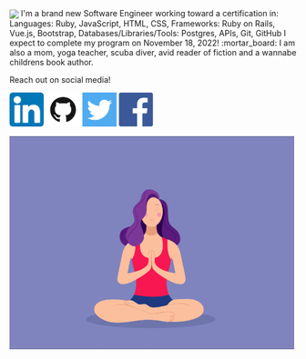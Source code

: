 <img src="images/World.png" width=500; align=center>
<span style=font-size:100px">
I'm a brand new Software Engineer working toward a certification in:
Languages: Ruby, JavaScript, HTML, CSS, 
Frameworks: Ruby on Rails, Vue.js, Bootstrap, 
Databases/Libraries/Tools: Postgres, APIs, Git, GitHub
I expect to complete my program on November 18, 2022! :mortar_board:	
</span>
I am also a mom, yoga teacher, scuba diver, avid reader of fiction and a wannabe childrens book author. 
</p>
Reach out on social media!

<a href="https://www.linkedin.com/in/robyn-spaulding"><img src="images/linkedin.png" style="width:60px;height=60px;"></a>
<a href="https://github.com/robynspaulding"><img src="images/github.png" style="width:60px;height=60px;"></a>
<a href="https://twitter.com/RobynSp27"><img src="images/twitter.png" style="width:60px;height=60px;"></a>
<a href="https://m.me/robyn.morris.3382"><img src="images/facebook.png" style="width:60px;height=60px;"></a>

<img src="images/yoga.gif" width=500; align=center>


